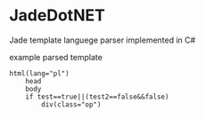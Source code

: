 JadeDotNET
==========

Jade template languege parser implemented in C#

example parsed template

	html(lang="pl")
		head
		body
		if test==true||(test2==false&&false)
			div(class="op")
